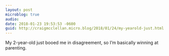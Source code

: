 ```yaml
---
layout: post
microblog: true
audio: 
date: 2018-01-23 19:53:53 -0600
guid: http://craigmcclellan.micro.blog/2018/01/24/my-yearold-just.html
---
```

My 2-year-old just booed me in disagreement, so I’m basically winning at parenting.
